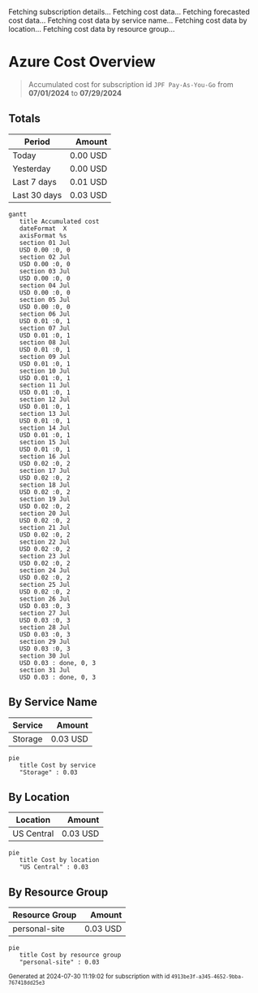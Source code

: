 Fetching subscription details...
Fetching cost data...
Fetching forecasted cost data...
Fetching cost data by service name...
Fetching cost data by location...
Fetching cost data by resource group...
# Azure Cost Overview

> Accumulated cost for subscription id `JPF Pay-As-You-Go` from **07/01/2024** to **07/29/2024**

## Totals

|Period|Amount|
|---|---:|
|Today|0.00 USD|
|Yesterday|0.00 USD|
|Last 7 days|0.01 USD|
|Last 30 days|0.03 USD|

```mermaid
gantt
   title Accumulated cost
   dateFormat  X
   axisFormat %s
   section 01 Jul
   USD 0.00 :0, 0
   section 02 Jul
   USD 0.00 :0, 0
   section 03 Jul
   USD 0.00 :0, 0
   section 04 Jul
   USD 0.00 :0, 0
   section 05 Jul
   USD 0.00 :0, 0
   section 06 Jul
   USD 0.01 :0, 1
   section 07 Jul
   USD 0.01 :0, 1
   section 08 Jul
   USD 0.01 :0, 1
   section 09 Jul
   USD 0.01 :0, 1
   section 10 Jul
   USD 0.01 :0, 1
   section 11 Jul
   USD 0.01 :0, 1
   section 12 Jul
   USD 0.01 :0, 1
   section 13 Jul
   USD 0.01 :0, 1
   section 14 Jul
   USD 0.01 :0, 1
   section 15 Jul
   USD 0.01 :0, 1
   section 16 Jul
   USD 0.02 :0, 2
   section 17 Jul
   USD 0.02 :0, 2
   section 18 Jul
   USD 0.02 :0, 2
   section 19 Jul
   USD 0.02 :0, 2
   section 20 Jul
   USD 0.02 :0, 2
   section 21 Jul
   USD 0.02 :0, 2
   section 22 Jul
   USD 0.02 :0, 2
   section 23 Jul
   USD 0.02 :0, 2
   section 24 Jul
   USD 0.02 :0, 2
   section 25 Jul
   USD 0.02 :0, 2
   section 26 Jul
   USD 0.03 :0, 3
   section 27 Jul
   USD 0.03 :0, 3
   section 28 Jul
   USD 0.03 :0, 3
   section 29 Jul
   USD 0.03 :0, 3
   section 30 Jul
   USD 0.03 : done, 0, 3
   section 31 Jul
   USD 0.03 : done, 0, 3
```

## By Service Name

|Service|Amount|
|---|---:|
|Storage|0.03 USD|

```mermaid
pie
   title Cost by service
   "Storage" : 0.03
```

## By Location

|Location|Amount|
|---|---:|
|US Central|0.03 USD|

```mermaid
pie
   title Cost by location
   "US Central" : 0.03
```

## By Resource Group

|Resource Group|Amount|
|---|---:|
|personal-site|0.03 USD|

```mermaid
pie
   title Cost by resource group
   "personal-site" : 0.03
```

<sup>Generated at 2024-07-30 11:19:02 for subscription with id `4913be3f-a345-4652-9bba-767418dd25e3`</sup>

